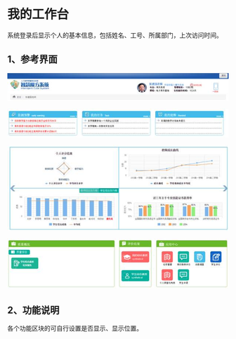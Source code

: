 # 我的工作台

系统登录后显示个人的基本信息，包括姓名、工号、所属部门，上次访问时间。

## 1、参考界面

![](/assets/image083.jpg)

![](/assets/image084.jpg)

![](/assets/image085.jpg)

![](/assets/image086.jpg)

## 2、功能说明

各个功能区块的可自行设置是否显示、显示位置。